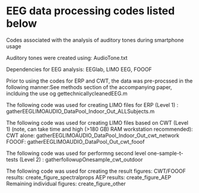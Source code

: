 # EEG data processing codes listed below 
Codes associated with the analysis of auditory tones during smartphone usage


Auditory tones were created using: AudioTone.txt

Dependencies for EEG analysis: EEGlab, LIMO EEG, FOOOF

Prior to using the codes for ERP and CWT, the data was pre-procssed in the following manner:See methods section of the accompanying paper, inclduing the use og gettechnicallycleanedEEG.m

The following code was used for creating LIMO files for ERP (Level 1) : gatherEEGLIMOAUDIO_DataPool_Indoor_Out_ALLSubjects.m


The following code was used for creating LIMO files based on CWT (Level 1) (note, can take time and high (>180 GB) RAM workstation recommended): 
CWT alone:  gatherEEGLIMOAUDIO_DataPool_Indoor_Out_cwt_network
FOOOF:  gatherEEGLIMOAUDIO_DataPool_Out_cwt_fooof


The following code was used for performng second level one-sample-t-tests (Level 2)  : gatherfollowupOnesample_cwt_outdoor

The following code was used for creating the result figures:
CWT/FOOOF results: create_figure_spectralprops
AEP results: create_figure_AEP
Remaining individual figures: create_figure_other
